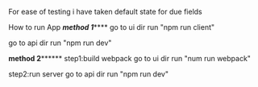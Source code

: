 For ease of testing i have taken default state for due fields


How to run App
***************method 1*******************
go to ui dir
run "npm run client"

go to api dir
run "npm run dev"

****************method 2**********************
step1:build webpack
go to ui dir
run "num run webpack"

step2:run server
go to api dir
run "npm run dev"